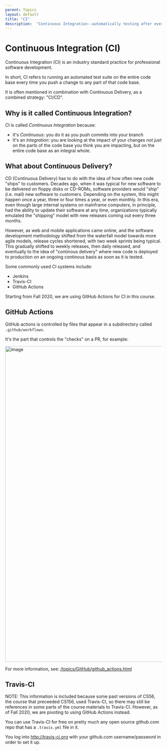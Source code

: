 ```yaml
---
parent: Topics
layout: default
title: "CI"
description:  "Continuous Integration--automatically testing after every commit"
---
```


# Continuous Integration (CI)

Continuous Integration (CI) is an industry standard practice for professional software development.

In short, CI refers to running an automated test suite on the entire code base every time you push a change to any part of that code base.

It is often mentioned in combination with Continuous Delivery, as a combined strategy: "CI/CD".

## Why is it called Continuous Integration?


CI is called *Continuous Integration* because:

* It's *Continuous*: you do it as you push commits into your branch
* It's an *Integration*: you are looking at the impact of your changes *not just* on the parts of the code base you think you are impacting, but on the entire code base as an integral whole.

## What about Continuous Delivery?

CD (Continuous Delivery) has to do with the idea of how often new code "ships" to customers.  Decades ago, when it was typical for new software to be delivered on floppy disks or CD-ROMs, software providers would "ship" (i.e. mail) new software to customers.  Depending on the system, this might happen once a year, three or four times a year, or even monthly.  In this era, even though large internal systems on mainframe computers, in principle, had the ability to update their software at any time, organizations typically emulated the "shipping" model with new releases coming out every three months.

However, as web and mobile applications came online, and the software development methodology shifted from the waterfall model towards more agile models, release cycles shortened, with two week sprints being typical.  This gradually shifted to weekly releases, then daily released, and eventually to the idea of "continous delivery" where new code is deployed to production on an ongoing continous basis as soon as it is tested.

Some commonly used CI systems include:

* Jenkins
* Travis-CI
* GitHub Actions

Starting from Fall 2020, we are using GitHub Actions for CI in this course.

## GitHub Actions

GitHub actions is controlled by files that appear in a subdirectory called `.github/workflows`.

It's the part that controls the "checks" on a PR, for example:

<img width="1013" alt="image" src="https://github.com/user-attachments/assets/00e9017a-80e0-4d40-baa7-e92b3f262df4">

For more information, see: [/topics/GitHub/github_actions.html](/topics/GitHub/github_actions.html)


## Travis-CI

NOTE: This information is included because some past versions of CS56, the course that preceeded CS156, used Travis-CI, so there
may still be references in some parts of the course materials to Travis-CI.  However, as of Fall 2020, we are pivoting to
using GitHub Actions instead.

You can use Travis-CI for free on pretty much any open source github.com repo that has a `.travis.yml` file in it.

You log into <http://travis-ci.org> with your github.com username/password in order to set it up.

